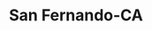 ---
title: San Fernando-CA
slug: san-fernando-ca
f_state:
- cms/state/california.md
f_locations:
- cms/payday-loan/advance-america-2639.md
- cms/payday-loan/advance-america-2674.md
- cms/payday-loan/arco-check-cashing-4774.md
- cms/payday-loan/arco-check-cashing-4775.md
- cms/payday-loan/botai-industries-5424.md
- cms/payday-loan/check-by-check-10489.md
- cms/payday-loan/check-cashing-10757.md
- cms/payday-loan/majers-liquor-store-20658.md
- cms/payday-loan/majers-liquor-store-20659.md
- cms/payday-loan/popular-express-inc-24547.md
- cms/payday-loan/usa-cash-services-28387.md
- cms/payday-loan/valley-check-cashers-inc-28472.md
updated-on: '2024-05-30T13:41:28.615Z'
created-on: '2024-05-30T13:41:28.615Z'
published-on: '2024-05-30T13:54:32.469Z'
f_city: San Fernando
layout: '[city].html'
tags: city
---